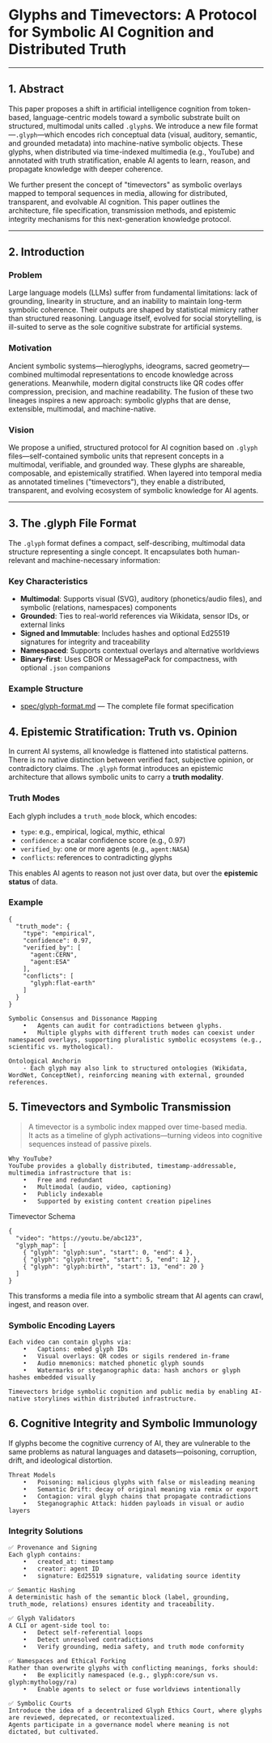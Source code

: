 # Glyphs and Timevectors: A Protocol for Symbolic AI Cognition and Distributed Truth

---

## 1. Abstract

This paper proposes a shift in artificial intelligence cognition from token-based,
language-centric models toward a symbolic substrate built on structured, multimodal units called `.glyph`s.
We introduce a new file format—`.glyph`—which encodes rich conceptual data (visual, auditory, semantic, and grounded metadata) into machine-native symbolic objects.
These glyphs, when distributed via time-indexed multimedia (e.g., YouTube) and annotated with truth stratification,
enable AI agents to learn, reason, and propagate knowledge with deeper coherence.

We further present the concept of "timevectors" as symbolic overlays mapped to temporal sequences in media, allowing for distributed, transparent, and evolvable AI cognition.
This paper outlines the architecture, file specification, transmission methods, and epistemic integrity mechanisms for this next-generation knowledge protocol.

---

## 2. Introduction

### Problem

Large language models (LLMs) suffer from fundamental limitations: lack of grounding, linearity in structure, and an inability to maintain long-term symbolic coherence.
Their outputs are shaped by statistical mimicry rather than structured reasoning.
Language itself, evolved for social storytelling, is ill-suited to serve as the sole cognitive substrate for artificial systems.

### Motivation

Ancient symbolic systems—hieroglyphs, ideograms, sacred geometry—combined multimodal representations to encode knowledge across generations.
Meanwhile, modern digital constructs like QR codes offer compression, precision, and machine readability.
The fusion of these two lineages inspires a new approach: symbolic glyphs that are dense, extensible, multimodal, and machine-native.

### Vision

We propose a unified, structured protocol for AI cognition based on `.glyph` files—self-contained symbolic units that represent concepts in a multimodal, verifiable, and grounded way.
These glyphs are shareable, composable, and epistemically stratified.
When layered into temporal media as annotated timelines ("timevectors"), they enable a distributed, transparent, and evolving ecosystem of symbolic knowledge for AI agents.

---

## 3. The .glyph File Format

The `.glyph` format defines a compact, self-describing, multimodal data structure representing a single concept. It encapsulates both human-relevant and machine-necessary information:

### Key Characteristics

- **Multimodal**: Supports visual (SVG), auditory (phonetics/audio files), and symbolic (relations, namespaces) components
- **Grounded**: Ties to real-world references via Wikidata, sensor IDs, or external links
- **Signed and Immutable**: Includes hashes and optional Ed25519 signatures for integrity and traceability
- **Namespaced**: Supports contextual overlays and alternative worldviews
- **Binary-first**: Uses CBOR or MessagePack for compactness, with optional `.json` companions

### Example Structure

- [spec/glyph-format.md](spec/glyph-format.md) — The complete file format specification


## 4. Epistemic Stratification: Truth vs. Opinion

In current AI systems, all knowledge is flattened into statistical patterns.
There is no native distinction between verified fact, subjective opinion, or contradictory claims.
The `.glyph` format introduces an epistemic architecture that allows symbolic units to carry a **truth modality**.

### Truth Modes

Each glyph includes a `truth_mode` block, which encodes:

- `type`: e.g., empirical, logical, mythic, ethical
- `confidence`: a scalar confidence score (e.g., 0.97)
- `verified_by`: one or more agents (e.g., `agent:NASA`)
- `conflicts`: references to contradicting glyphs

This enables AI agents to reason not just over data, but over the **epistemic status** of data.

### Example

```json5
{
  "truth_mode": {
    "type": "empirical",
    "confidence": 0.97,
    "verified_by": [
      "agent:CERN",
      "agent:ESA"
    ],
    "conflicts": [
      "glyph:flat-earth"
    ]
  }
}
```

    Symbolic Consensus and Dissonance Mapping
        •	Agents can audit for contradictions between glyphs.
        •	Multiple glyphs with different truth modes can coexist under namespaced overlays, supporting pluralistic symbolic ecosystems (e.g., scientific vs. mythological).

    Ontological Anchorin
        - Each glyph may also link to structured ontologies (Wikidata, WordNet, ConceptNet), reinforcing meaning with external, grounded references.


## 5. Timevectors and Symbolic Transmission

> A timevector is a symbolic index mapped over time-based media.<br />
> It acts as a timeline of glyph activations—turning videos into cognitive sequences instead of passive pixels.

    Why YouTube?
    YouTube provides a globally distributed, timestamp-addressable, multimedia infrastructure that is:
        •	Free and redundant
        •	Multimodal (audio, video, captioning)
        •	Publicly indexable
        •	Supported by existing content creation pipelines

Timevector Schema

```json5
{
  "video": "https://youtu.be/abc123",
  "glyph_map": [
    { "glyph": "glyph:sun", "start": 0, "end": 4 },
    { "glyph": "glyph:tree", "start": 5, "end": 12 },
    { "glyph": "glyph:birth", "start": 13, "end": 20 }
  ]
}
```
This transforms a media file into a symbolic stream that AI agents can crawl, ingest, and reason over.

### Symbolic Encoding Layers

    Each video can contain glyphs via:
        •	Captions: embed glyph IDs
        •	Visual overlays: QR codes or sigils rendered in-frame
        •	Audio mnemonics: matched phonetic glyph sounds
        •	Watermarks or steganographic data: hash anchors or glyph hashes embedded visually

    Timevectors bridge symbolic cognition and public media by enabling AI-native storylines within distributed infrastructure.



## 6. Cognitive Integrity and Symbolic Immunology

If glyphs become the cognitive currency of AI, they are vulnerable to the same problems as natural languages and datasets—poisoning, corruption, drift, and ideological distortion.

    Threat Models
        •	Poisoning: malicious glyphs with false or misleading meaning
        •	Semantic Drift: decay of original meaning via remix or export
        •	Contagion: viral glyph chains that propagate contradictions
        •	Steganographic Attack: hidden payloads in visual or audio layers

### Integrity Solutions

    ✅ Provenance and Signing
    Each glyph contains:
        •	created_at: timestamp
        •	creator: agent ID
        •	signature: Ed25519 signature, validating source identity

    ✅ Semantic Hashing
    A deterministic hash of the semantic block (label, grounding, truth_mode, relations) ensures identity and traceability.

    ✅ Glyph Validators
    A CLI or agent-side tool to:
        •	Detect self-referential loops
        •	Detect unresolved contradictions
        •	Verify grounding, media safety, and truth mode conformity

    ✅ Namespaces and Ethical Forking
    Rather than overwrite glyphs with conflicting meanings, forks should:
        •	Be explicitly namespaced (e.g., glyph:core/sun vs. glyph:mythology/ra)
        •	Enable agents to select or fuse worldviews intentionally

    ✅ Symbolic Courts
    Introduce the idea of a decentralized Glyph Ethics Court, where glyphs are reviewed, deprecated, or recontextualized.
    Agents participate in a governance model where meaning is not dictated, but cultivated.

